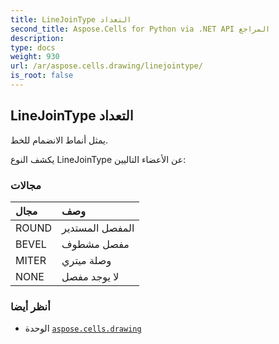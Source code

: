 ```yaml
---
title: LineJoinType التعداد
second_title: Aspose.Cells for Python via .NET API المراجع
description:
type: docs
weight: 930
url: /ar/aspose.cells.drawing/linejointype/
is_root: false
---
```

##  LineJoinType التعداد
يمثل أنماط الانضمام للخط.



يكشف النوع LineJoinType عن الأعضاء التاليين:

###  مجالات
| مجال| وصف|
| :- | :- |
| ROUND | المفصل المستدير|
| BEVEL | مفصل مشطوف|
| MITER | وصلة ميتري|
| NONE | لا يوجد مفصل|



###  أنظر أيضا
* الوحدة [`aspose.cells.drawing`](..)
